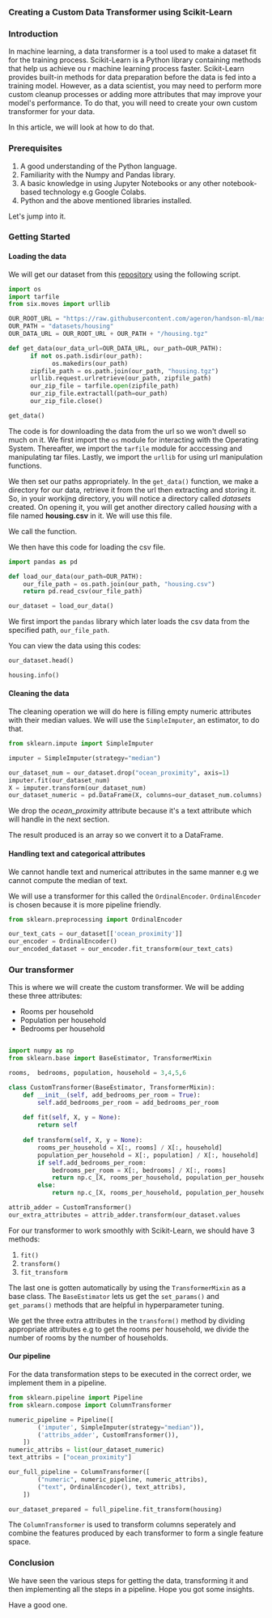 ### Creating a Custom Data Transformer using Scikit-Learn

### Introduction

In machine learning, a data transformer is a tool used to make a dataset fit for the training process. Scikit-Learn is a Python library containing methods that help us achieve ou r machine learning process faster. Scikit-Learn provides built-in methods for data preparation before the data is fed into a training model. However, as a data scientist, you may need to perform more custom cleanup processes or adding more attributes that may improve your model's performance. To do that, you will need to create your own custom transformer for your data.

In this article, we will look at how to do that.

### Prerequisites

1. A good understanding of the Python language.
2. Familiarity with the Numpy and Pandas library.
3. A basic knowledge in using Jupyter Notebooks or any other notebook-based technology e.g Google Colabs.
4. Python and the above mentioned libraries installed.

Let's jump into it.

### Getting Started

#### Loading the data

 We will get our dataset from this [repository](https://raw.githubusercontent.com/ageron/handson-ml/master/) using the following script.

```python
import os
import tarfile
from six.moves import urllib

OUR_ROOT_URL = "https://raw.githubusercontent.com/ageron/handson-ml/master/"
OUR_PATH = "datasets/housing"
OUR_DATA_URL = OUR_ROOT_URL + OUR_PATH + "/housing.tgz"

def get_data(our_data_url=OUR_DATA_URL, our_path=OUR_PATH):
      if not os.path.isdir(our_path):
            os.makedirs(our_path)
      zipfile_path = os.path.join(our_path, "housing.tgz")
      urllib.request.urlretrieve(our_path, zipfile_path)
      our_zip_file = tarfile.open(zipfile_path)
      our_zip_file.extractall(path=our_path)
      our_zip_file.close()

get_data()
```

The code is for downloading the data from the url so we won't dwell so much on it.
We first import the `os` module for interacting with the Operating System. Thereafter, we import the `tarfile` module for acccessing and manipulating tar files. Lastly, we import the `urllib` for using url manipulation functions.
 
We then set our paths appropriately. In the `get_data()` function, we make a directory for our data, retrieve it from the url then extracting and storing it. So, in youir workijng directory, you will notice a directory called *datasets* created. On opening it, you will get another directory called *housing* with a file named **housing.csv** in it. We will use this file.

We call the function.

We then have this code for loading the csv file.

```python
import pandas as pd

def load_our_data(our_path=OUR_PATH):
    our_file_path = os.path.join(our_path, "housing.csv")
    return pd.read_csv(our_file_path)

our_dataset = load_our_data()

```
We first import the `pandas` library  which later loads the csv data from the specified path, `our_file_path`.

You can view the data using this codes:

```python
our_dataset.head()
```

```python
housing.info()
```

#### Cleaning the data

The cleaning operation we will do here is filling empty numeric attributes with their median values. We will use the `SimpleImputer`, an estimator, to do that.

```python 
from sklearn.impute import SimpleImputer

imputer = SimpleImputer(strategy="median")

our_dataset_num = our_dataset.drop("ocean_proximity", axis=1)
imputer.fit(our_dataset_num)
X = imputer.transform(our_dataset_num)
our_dataset_numeric = pd.DataFrame(X, columns=our_dataset_num.columns)

```

We drop the *ocean_proximity* attribute because it's a text attribute which will handle in the next section.

The result produced is an array so we convert it to a DataFrame.

#### Handling text and categorical attributes

We cannot handle text and numerical attributes in the same manner e.g we cannot compute the median of text.

We will use a transformer for this called the `OrdinalEncoder`. `OrdinalEncoder` is chosen because it is more pipeline friendly.

```python
from sklearn.preprocessing import OrdinalEncoder

our_text_cats = our_dataset[['ocean_proximity']]
our_encoder = OrdinalEncoder()
our_encoded_dataset = our_encoder.fit_transform(our_text_cats)

```

### Our transformer

This is where we will create the custom transformer. We will be adding these three attributes:
- Rooms per household
- Population per household
- Bedrooms per household

```python

import numpy as np
from sklearn.base import BaseEstimator, TransformerMixin

rooms,  bedrooms, population, household = 3,4,5,6

class CustomTransformer(BaseEstimator, TransformerMixin):
    def __init__(self, add_bedrooms_per_room = True):
        self.add_bedrooms_per_room = add_bedrooms_per_room
        
    def fit(self, X, y = None):
        return self
    
    def transform(self, X, y = None):
        rooms_per_household = X[:, rooms] / X[:, household]
        population_per_household = X[:, population] / X[:, household]
        if self.add_bedrooms_per_room:
            bedrooms_per_room = X[:, bedrooms] / X[:, rooms]
            return np.c_[X, rooms_per_household, population_per_household, bedrooms_per_room]
        else:
            return np.c_[X, rooms_per_household, population_per_household]

attrib_adder = CustomTransformer()
our_extra_attributes = attrib_adder.transform(our_dataset.values            

```

For our transformer to work smoothly with Scikit-Learn, we should have 3 methods:

1. `fit()`
2. `transform()`
3. `fit_transform`

The last one is gotten automatically by using the `TransformerMixin` as a base class. The `BaseEstimator` lets us get the `set_params()` and `get_params()` methods that are helpful in hyperparameter tuning.

We get the three extra attributes in the `transform()` method by dividing appropriate attributes e.g to get the rooms per household, we divide the number of rooms by the number of households.

#### Our pipeline
For the data transformation steps to be executed in the correct order, we implement them in a pipeline.

```python
from sklearn.pipeline import Pipeline
from sklearn.compose import ColumnTransformer

numeric_pipeline = Pipeline([
        ('imputer', SimpleImputer(strategy="median")),
        ('attribs_adder', CustomTransformer()),
    ])
numeric_attribs = list(our_dataset_numeric)
text_attribs = ["ocean_proximity"]

our_full_pipeline = ColumnTransformer([
        ("numeric", numeric_pipeline, numeric_attribs),
        ("text", OrdinalEncoder(), text_attribs),
    ])

our_dataset_prepared = full_pipeline.fit_transform(housing)

```

The `ColumnTransformer` is used to transform columns seperately and combine the features produced by each transformer to form a single feature space.

### Conclusion

We have seen the various steps for getting the data, transforming it and then implementing all the steps in a pipeline. Hope you got some insights.

Have a good one.
